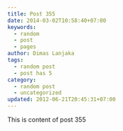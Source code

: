 ```yaml
---
title: Post 355
date: 2014-03-02T10:58:40+07:00
keywords:
  - random
  - post
  - pages
author: Dimas Lanjaka
tags:
  - random post
  - post has 5
category:
  - random post
  - uncategorized
updated: 2012-06-21T20:45:31+07:00
---
```

This is content of post 355